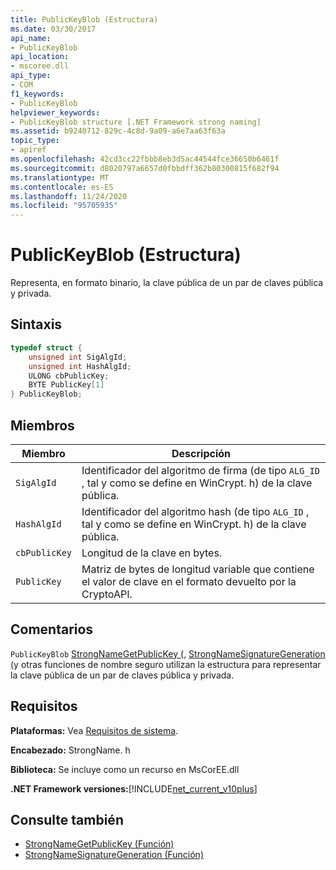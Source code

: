 ```yaml
---
title: PublicKeyBlob (Estructura)
ms.date: 03/30/2017
api_name:
- PublicKeyBlob
api_location:
- mscoree.dll
api_type:
- COM
f1_keywords:
- PublicKeyBlob
helpviewer_keywords:
- PublicKeyBlob structure [.NET Framework strong naming]
ms.assetid: b9240712-829c-4c8d-9a09-a6e7aa63f63a
topic_type:
- apiref
ms.openlocfilehash: 42cd3cc22fbbb8eb3d5ac44544fce36650b6461f
ms.sourcegitcommit: d8020797a6657d0fbbdff362b80300815f682f94
ms.translationtype: MT
ms.contentlocale: es-ES
ms.lasthandoff: 11/24/2020
ms.locfileid: "95705935"
---
```

# <a name="publickeyblob-structure"></a>PublicKeyBlob (Estructura)

Representa, en formato binario, la clave pública de un par de claves pública y privada.  
  
## <a name="syntax"></a>Sintaxis  
  
```cpp  
typedef struct {  
    unsigned int SigAlgId;  
    unsigned int HashAlgId;  
    ULONG cbPublicKey;  
    BYTE PublicKey[1]  
} PublicKeyBlob;
```  
  
## <a name="members"></a>Miembros  
  
|Miembro|Descripción|  
|------------|-----------------|  
|`SigAlgId`|Identificador del algoritmo de firma (de tipo `ALG_ID` , tal y como se define en WinCrypt. h) de la clave pública.|  
|`HashAlgId`|Identificador del algoritmo hash (de tipo `ALG_ID` , tal y como se define en WinCrypt. h) de la clave pública.|  
|`cbPublicKey`|Longitud de la clave en bytes.|  
|`PublicKey`|Matriz de bytes de longitud variable que contiene el valor de clave en el formato devuelto por la CryptoAPI.|  
  
## <a name="remarks"></a>Comentarios  

 `PublicKeyBlob` [StrongNameGetPublicKey (](strongnamegetpublickey-function.md), [StrongNameSignatureGeneration (](strongnamesignaturegeneration-function.md)y otras funciones de nombre seguro utilizan la estructura para representar la clave pública de un par de claves pública y privada.  
  
## <a name="requirements"></a>Requisitos  

 **Plataformas:** Vea [Requisitos de sistema](../../get-started/system-requirements.md).  
  
 **Encabezado:** StrongName. h  
  
 **Biblioteca:** Se incluye como un recurso en MsCorEE.dll  
  
 **.NET Framework versiones:**[!INCLUDE[net_current_v10plus](../../../../includes/net-current-v10plus-md.md)]  
  
## <a name="see-also"></a>Consulte también

- [StrongNameGetPublicKey (Función)](strongnamegetpublickey-function.md)
- [StrongNameSignatureGeneration (Función)](strongnamesignaturegeneration-function.md)
